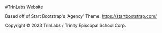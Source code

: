 #TrinLabs Website

Based off of Start Bootstrap's 'Agency' Theme. https://startbootstrap.com/

Copyright © 2023 TrinLabs / Trinity Episcopal School Corp.